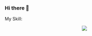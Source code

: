 ### Hi there 👋

My Skill:
<p align="center">
  <a href="https://skillicons.dev">
    <img src="https://skillicons.dev/icons?i=html,css,js,sass,tailwind,react,angular,java,golang,php,cs,py" />
  </a>
</p>
